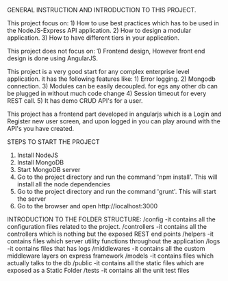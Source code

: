 GENERAL INSTRUCTION AND INTRODUCTION TO THIS PROJECT.

This project focus on:
    1) How to use best practices which has to be used in the NodeJS-Express API application.
    2) How to design a modular application.
    3) How to have different tiers in your application.

This project does not focus on:
    1) Frontend design, However front end design is done using AngularJS.


This project is a very good start for any complex enterprise level application. it has the following features like:
    1) Error logging.
    2) Mongodb connection.
    3) Modules can be easily decoupled. for egs any other db can be plugged in without much code change
    4) Session timeout for every REST call.
    5) It has demo CRUD API's for  a user.


This project has a frontend part developed in angularjs which is a Login and Register new user screen,
and upon logged in you can play around with the API's you have created.


STEPS TO START THE PROJECT
1) Install NodeJS
2) Install MongoDB
3) Start MongoDB server
4) Go to the project directory and run the command 'npm install'. This will install all the node dependencies
5) Go to the project directory and run the command  'grunt'. This will start the server
6) Go to the browser and open http://localhost:3000


INTRODUCTION TO THE FOLDER STRUCTURE:
/config             -it contains all the configuration files related to the project.
/controllers        -it contains all the controllers which is nothing but the exposed REST end points
/helpers            -it contains files which server utility functions throughout the application
/logs               -it contains files that has logs
/middlewares        -it contains all the custom middleware layers on express framework
/models             -it contains files which actually talks to the db
/public             -it contains all the static files which are exposed as a Static Folder
/tests              -it contains all the unit test files
